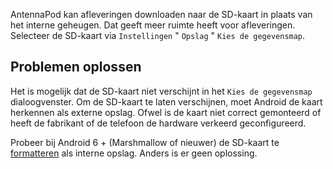 AntennaPod kan afleveringen downloaden naar de SD-kaart in plaats van het
interne geheugen. Dat geeft meer ruimte heeft voor afleveringen. Selecteer de
SD-kaart via `Instellingen` " `Opslag` " `Kies de gegevensmap`.

## Problemen oplossen

Het is mogelijk dat de SD-kaart niet verschijnt in het `Kies de gegevensmap`
dialoogvenster. Om de SD-kaart te laten verschijnen, moet Android de kaart
herkennen als externe opslag. Ofwel is de kaart niet correct gemonteerd of heeft
de fabrikant of de telefoon de hardware verkeerd geconfigureerd.

Probeer bij Android 6 + (Marshmallow of nieuwer) de SD-kaart te [formatteren](https://lmgtfy.com/?q=android+6+sd+card+internal+storage)
als interne opslag. Anders is er geen oplossing.
